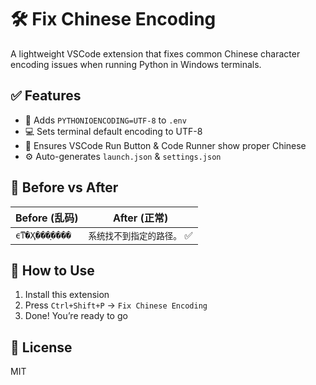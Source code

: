
# 🛠️ Fix Chinese Encoding

A lightweight VSCode extension that fixes common Chinese character encoding issues when running Python in Windows terminals.

## ✅ Features

- 🔧 Adds `PYTHONIOENCODING=UTF-8` to `.env`
- 💻 Sets terminal default encoding to UTF-8
- 🚀 Ensures VSCode Run Button & Code Runner show proper Chinese
- ⚙️ Auto-generates `launch.json` & `settings.json`

## 🧪 Before vs After

| Before (乱码) | After (正常) |
|---------------|--------------|
| `ϵͳ�Ҳ���ָ����` | `系统找不到指定的路径。` ✅ |

## 🧩 How to Use

1. Install this extension
2. Press `Ctrl+Shift+P` → `Fix Chinese Encoding`
3. Done! You’re ready to go

## 📄 License

MIT
